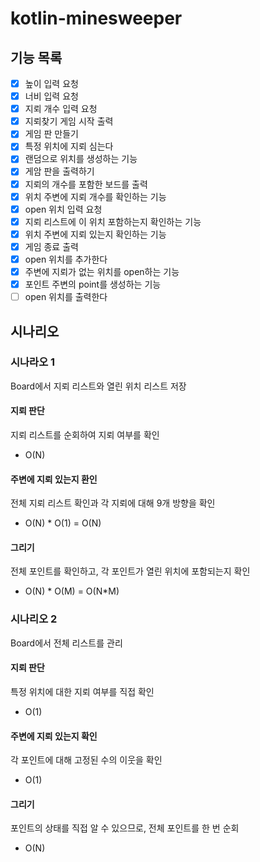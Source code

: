 # kotlin-minesweeper

## 기능 목록
- [x] 높이 입력 요청
- [x] 너비 입력 요청
- [x] 지뢰 개수 입력 요청
- [x] 지뢰찾기 게임 시작 출력
- [x] 게임 판 만들기
- [x] 특정 위치에 지뢰 심는다
- [x] 랜덤으로 위치를 생성하는 기능
- [x] 게암 판을 출력하기
- [x] 지뢰의 개수를 포함한 보드를 출력
- [x] 위치 주변에 지뢰 개수를 확인하는 기능
- [x] open 위치 입력 요청
- [x] 지뢰 리스트에 이 위치 포함하는지 확인하는 기능
- [x] 위치 주변에 지뢰 있는지 확인하는 기능
- [x] 게임 종료 출력
- [x] open 위치를 추가한다
- [x] 주변에 지뢰가 없는 위치를 open하는 기능
- [x] 포인트 주변의 point를 생성하는 기능
- [ ] open 위치를 출력한다

## 시나리오

### 시나라오 1

Board에서 지뢰 리스트와 열린 위치 리스트 저장

#### 지뢰 판단

지뢰 리스트를 순회하여 지뢰 여부를 확인

- O(N)

#### 주변에 지뢰 있는지 환인

전체 지뢰 리스트 확인과 각 지뢰에 대해 9개 방향을 확인

- O(N) * O(1) = O(N)

#### 그리기

전체 포인트를 확인하고, 각 포인트가 열린 위치에 포함되는지 확인

- O(N) * O(M) = O(N*M)

### 시나리오 2

Board에서 전체 리스트를 관리

#### 지뢰 판단

특정 위치에 대한 지뢰 여부를 직접 확인

- O(1)

#### 주변에 지뢰 있는지 확인

각 포인트에 대해 고정된 수의 이웃을 확인

- O(1)

#### 그리기

포인트의 상태를 직접 알 수 있으므로, 전체 포인트를 한 번 순회

- O(N)
